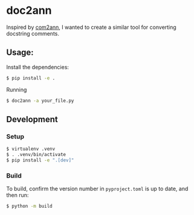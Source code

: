 # doc2ann

Inspired by [com2ann](https://github.com/ilevkivskyi/com2ann), I wanted to create a similar tool for converting docstring comments.


## Usage:

Install the dependencies:
```bash
$ pip install -e .
```
Running

```bash
$ doc2ann -a your_file.py
```


## Development

### Setup

```bash
$ virtualenv .venv
$ . .venv/bin/activate
$ pip install -e ".[dev]"
```

### Build

To build, confirm the version number in `pyproject.toml` is up to date, and then run:
```bash
$ python -m build
```